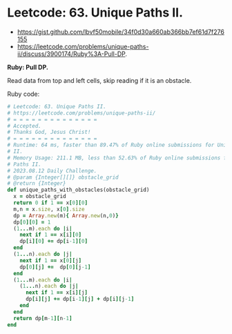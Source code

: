 # Leetcode: 63. Unique Paths II.

- https://gist.github.com/lbvf50mobile/34f0d30a660ab366bb7ef61d7f276155
- https://leetcode.com/problems/unique-paths-ii/discuss/3900174/Ruby%3A-Pull-DP.

**Ruby: Pull DP.**

Read data from top and left cells, skip reading if it is an obstacle.

Ruby code:
```Ruby
# Leetcode: 63. Unique Paths II.
# https://leetcode.com/problems/unique-paths-ii/
# = = = = = = = = = = = = = =
# Accepted.
# Thanks God, Jesus Christ!
# = = = = = = = = = = = = = =
# Runtime: 64 ms, faster than 89.47% of Ruby online submissions for Unique Paths
# II.
# Memory Usage: 211.1 MB, less than 52.63% of Ruby online submissions for Unique
# Paths II.
# 2023.08.12 Daily Challenge.
# @param {Integer[][]} obstacle_grid
# @return {Integer}
def unique_paths_with_obstacles(obstacle_grid)
  x = obstacle_grid
  return 0 if 1 == x[0][0]
  m,n = x.size, x[0].size
  dp = Array.new(m){ Array.new(n,0)}
  dp[0][0] = 1
  (1...m).each do |i|
    next if 1 == x[i][0]
    dp[i][0] += dp[i-1][0] 
  end
  (1...n).each do |j|
    next if 1 == x[0][j]
    dp[0][j] +=  dp[0][j-1]
  end
  (1...m).each do |i|
    (1...n).each do |j|
      next if 1 == x[i][j]
      dp[i][j] += dp[i-1][j] + dp[i][j-1]
    end
  end
  return dp[m-1][n-1]
end
```

